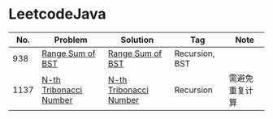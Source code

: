 # LeetcodeJava
|No.|Problem|Solution|Tag|Note|
|---|-------|--------|---|----|
|938|[Range Sum of BST](https://leetcode.com/problems/range-sum-of-bst/)|[Range Sum of BST](https://github.com/xqqbbx/LeetcodeJava/blob/master/recursion/n-th%20tribonacci%20number.java)|Recursion, BST| |
|1137|[N-th Tribonacci Number](https://leetcode.com/problems/n-th-tribonacci-number/)|[N-th Tribonacci Number](https://github.com/xqqbbx/LeetcodeJava/blob/master/recursion/range-sum-of-bst.java)|Recursion|需避免重复计算|
